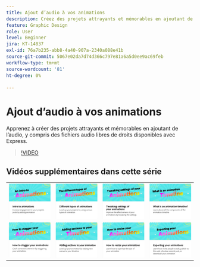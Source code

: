 ```yaml
---
title: Ajout d’audio à vos animations
description: Créez des projets attrayants et mémorables en ajoutant de l’audio à vos animations
feature: Graphic Design
role: User
level: Beginner
jira: KT-14837
exl-id: 76a7b235-abb8-4a40-907a-2340a088e41b
source-git-commit: 5067e02da7d74d366c797e81a6a5d0ee9ac69feb
workflow-type: tm+mt
source-wordcount: '81'
ht-degree: 0%

---
```


# Ajout d’audio à vos animations

Apprenez à créer des projets attrayants et mémorables en ajoutant de l’audio, y compris des fichiers audio libres de droits disponibles avec Express.

>[!VIDEO](https://video.tv.adobe.com/v/3433911?quality=12&learn=on&hidetitle=true&captions=fre_fr)

## Vidéos supplémentaires dans cette série

<table style="table-layout:fixed">
<tr>
   <td>
         <a href="intro-animation.md">
            <img alt="Initiation aux animations" src="assets/intro-animations.png" />
         </a>
   </td>
  <td>
         <a href="different-types-animation.md">
            <img alt="Différents types d’animations" src="assets/different-animations.png" />
         </a>
   </td>
   <td>
         <a href="tweak-animation.md">
            <img alt="Modification des paramètres de vos animations" src="assets/tweaking-settings.png" />
         </a>
   </td>
   <td>
         <a href="animation-timeline.md">
            <img alt="Quel est le montage chronologique de l’animation ?" src="assets/what-is-animation-timeline.png" />
         </a>
   </td>
</tr>
<tr>
    <td>
         <a href="stagger-animations.md">
            <img alt="Comment décaler vos animations" src="assets/stagger-animations.png" />
         </a>
   </td>
   <td>
         <a href="add-sections-animation.md">
            <img alt="Ajout de sections à votre animation" src="assets/add-sections.png" />
         </a>
   </td>
   <td>
         <a href="resize-animations.md">
            <img alt="Redimensionnement des animations" src="assets/resize-animations.png" />
         </a>
   </td>
   <td>
         <a href="export-animations.md">
            <img alt="Exportation de vos animations" src="assets/exporting-animations.png" />
         </a>
   </td>
</tr>
</table>

